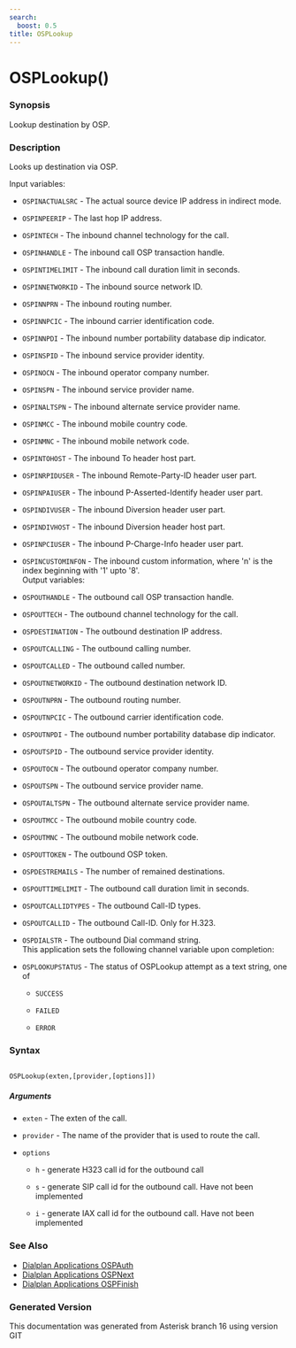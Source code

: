 ```yaml
---
search:
  boost: 0.5
title: OSPLookup
---
```


# OSPLookup()

### Synopsis

Lookup destination by OSP.

### Description

Looks up destination via OSP.<br>

Input variables:<br>


* `OSPINACTUALSRC` - The actual source device IP address in indirect mode.<br>

* `OSPINPEERIP` - The last hop IP address.<br>

* `OSPINTECH` - The inbound channel technology for the call.<br>

* `OSPINHANDLE` - The inbound call OSP transaction handle.<br>

* `OSPINTIMELIMIT` - The inbound call duration limit in seconds.<br>

* `OSPINNETWORKID` - The inbound source network ID.<br>

* `OSPINNPRN` - The inbound routing number.<br>

* `OSPINNPCIC` - The inbound carrier identification code.<br>

* `OSPINNPDI` - The inbound number portability database dip indicator.<br>

* `OSPINSPID` - The inbound service provider identity.<br>

* `OSPINOCN` - The inbound operator company number.<br>

* `OSPINSPN` - The inbound service provider name.<br>

* `OSPINALTSPN` - The inbound alternate service provider name.<br>

* `OSPINMCC` - The inbound mobile country code.<br>

* `OSPINMNC` - The inbound mobile network code.<br>

* `OSPINTOHOST` - The inbound To header host part.<br>

* `OSPINRPIDUSER` - The inbound Remote-Party-ID header user part.<br>

* `OSPINPAIUSER` - The inbound P-Asserted-Identify header user part.<br>

* `OSPINDIVUSER` - The inbound Diversion header user part.<br>

* `OSPINDIVHOST` - The inbound Diversion header host part.<br>

* `OSPINPCIUSER` - The inbound P-Charge-Info header user part.<br>

* `OSPINCUSTOMINFON` - The inbound custom information, where 'n' is the index beginning with '1' upto '8'.<br>
Output variables:<br>


* `OSPOUTHANDLE` - The outbound call OSP transaction handle.<br>

* `OSPOUTTECH` - The outbound channel technology for the call.<br>

* `OSPDESTINATION` - The outbound destination IP address.<br>

* `OSPOUTCALLING` - The outbound calling number.<br>

* `OSPOUTCALLED` - The outbound called number.<br>

* `OSPOUTNETWORKID` - The outbound destination network ID.<br>

* `OSPOUTNPRN` - The outbound routing number.<br>

* `OSPOUTNPCIC` - The outbound carrier identification code.<br>

* `OSPOUTNPDI` - The outbound number portability database dip indicator.<br>

* `OSPOUTSPID` - The outbound service provider identity.<br>

* `OSPOUTOCN` - The outbound operator company number.<br>

* `OSPOUTSPN` - The outbound service provider name.<br>

* `OSPOUTALTSPN` - The outbound alternate service provider name.<br>

* `OSPOUTMCC` - The outbound mobile country code.<br>

* `OSPOUTMNC` - The outbound mobile network code.<br>

* `OSPOUTTOKEN` - The outbound OSP token.<br>

* `OSPDESTREMAILS` - The number of remained destinations.<br>

* `OSPOUTTIMELIMIT` - The outbound call duration limit in seconds.<br>

* `OSPOUTCALLIDTYPES` - The outbound Call-ID types.<br>

* `OSPOUTCALLID` - The outbound Call-ID. Only for H.323.<br>

* `OSPDIALSTR` - The outbound Dial command string.<br>
This application sets the following channel variable upon completion:<br>


* `OSPLOOKUPSTATUS` - The status of OSPLookup attempt as a text string, one of<br>

    * `SUCCESS`

    * `FAILED`

    * `ERROR`

### Syntax


```

OSPLookup(exten,[provider,[options]])
```
##### Arguments


* `exten` - The exten of the call.<br>

* `provider` - The name of the provider that is used to route the call.<br>

* `options`

    * `h` - generate H323 call id for the outbound call<br>

    * `s` - generate SIP call id for the outbound call. Have not been implemented<br>

    * `i` - generate IAX call id for the outbound call. Have not been implemented<br>

### See Also

* [Dialplan Applications OSPAuth](/Asterisk_16_Documentation/API_Documentation/Dialplan_Applications/OSPAuth)
* [Dialplan Applications OSPNext](/Asterisk_16_Documentation/API_Documentation/Dialplan_Applications/OSPNext)
* [Dialplan Applications OSPFinish](/Asterisk_16_Documentation/API_Documentation/Dialplan_Applications/OSPFinish)


### Generated Version

This documentation was generated from Asterisk branch 16 using version GIT 